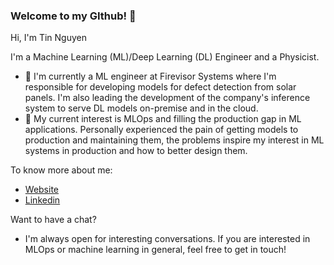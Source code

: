 ### Welcome to my GIthub! 👋

Hi, I'm Tin Nguyen

I'm a Machine Learning (ML)/Deep Learning (DL) Engineer and a Physicist.

- 🔭 I'm currently a ML engineer at Firevisor Systems where I'm responsible for developing models for defect detection from solar panels. I'm also leading the development of the company's inference system to serve DL models on-premise and in the cloud.
- 🌱 My current interest is MLOps and filling the production gap in ML applications. Personally experienced the pain of getting models to production and maintaining them, the problems inspire my interest in ML systems in production and how to better design them.

To know more about me:
- [Website](https://tintn.github.io/)
- [Linkedin](https://www.linkedin.com/in/trung-tin-nguyen/)

Want to have a chat?
- I'm always open for interesting conversations. If you are interested in MLOps or machine learning in general, feel free to get in touch!

<!--
**tintn/tintn** is a ✨ _special_ ✨ repository because its `README.md` (this file) appears on your GitHub profile.

Here are some ideas to get you started:

- 🔭 I’m currently working on ...
- 🌱 I’m currently learning ...
- 👯 I’m looking to collaborate on ...
- 🤔 I’m looking for help with ...
- 💬 Ask me about ...
- 📫 How to reach me: ...
- 😄 Pronouns: ...
- ⚡ Fun fact: ...
-->
